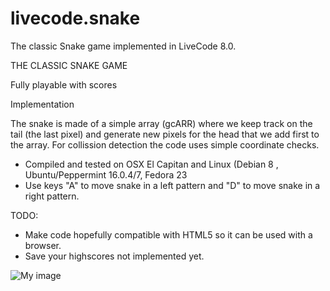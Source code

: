 # livecode.snake
The classic Snake game implemented in LiveCode 8.0.

THE CLASSIC SNAKE GAME

Fully playable with scores

Implementation

The snake is made of a simple array (gcARR) where we keep track on the tail (the last pixel) and generate new pixels for
the head that we add first to the array. For collission detection the code uses simple coordinate checks.

* Compiled and tested on OSX El Capitan and Linux (Debian 8 , Ubuntu/Peppermint 16.0.4/7, Fedora 23
* Use keys "A" to move snake in a left pattern and "D" to move snake in a right pattern.


TODO:

* Make code hopefully compatible with HTML5 so it can be used with a browser.
* Save your highscores not implemented yet.


![My image](https://cloud.githubusercontent.com/assets/188215/17019034/cb0d9be2-4f3a-11e6-8e08-1f3bc7b03342.png)
